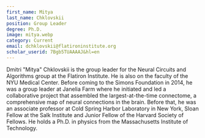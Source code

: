 ```yaml
---
first_name: Mitya
last_name: Chklovskii
position: Group Leader
degree: Ph.D.
image: mitya.webp
category: Current
email: dchklovskii@flatironinstitute.org
scholar_userid: 7Bgb5TUAAAAJ&hl=en
---
```

<!-- bio below -->
Dmitri "Mitya" Chklovskii is the group leader for the Neural Circuits and Algorithms group at the Flatiron Institute. He is also on the faculty of the NYU Medical Center. Before coming to the Simons Foundation in 2014, he was a group leader at Janelia Farm where he initiated and led a collaborative project that assembled the largest-at-the-time connectome, a comprehensive map of neural connections in the brain. Before that, he was an associate professor at Cold Spring Harbor Laboratory in New York, Sloan Fellow at the Salk Institute and Junior Fellow of the Harvard Society of Fellows. He holds a Ph.D. in physics from the Massachusetts Institute of Technology.
